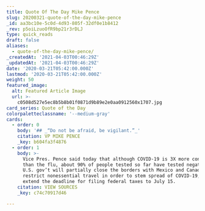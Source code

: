 ```yaml
---
title: Quote Of The Day Mike Pence
slug: 20200321-quote-of-the-day-mike-pence
_id: aa3bc10e-5c0d-4d93-805f-32df0e1b8412
_rev: p5oiLzuoOfR9bp21r3rDLJ
type: quick_reads
draft: false
aliases:
  - quote-of-the-day-mike-pence/
_createdAt: '2021-04-03T00:46:29Z'
_updatedAt: '2021-04-03T00:46:29Z'
date: '2020-03-21T05:42:00.000Z'
lastmod: '2020-03-21T05:42:00.000Z'
weight: 50
featured_image:
  alt: Featured Article Image
  url: >-
    c0508d527e5ec8b5b8b01f0871d9b89e2e0aa0912560x1707.jpg
card_series: Quote of the Day
colorpaletteclassname: '--medium-gray'
cards:
  - order: 0
    body: '## _“Do not be afraid, be vigilant.”_'
    citation: VP MIKE PENCE
    _key: b604fa3f4876
  - order: 1
    body: >-
      Vice Pres. Pence said today that although COVID-19 is 3X more contagious
      than the flu, about 90% of people tested so far have tested negative. The
      U.S. gov’t will partially close the borders with Mexico and Canada to
      restrict nonessential travel in order to stem spread of COVID-19, and
      extend the deadline for filing federal taxes to July 15.
    citation: VIEW SOURCES
    _key: c74c70917d46

---
```

 
